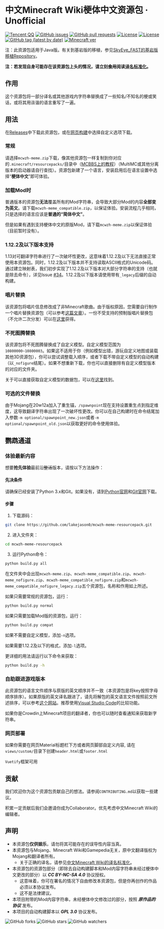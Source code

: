 # 中文Minecraft Wiki梗体中文资源包 · Unofficial

[![Tencent QQ](https://img.shields.io/static/v1?label=QQ&message=657876815&color=eb1923&style=flat-square&logo=tencent%20qq)](https://jq.qq.com/?_wv=1027&k=5tqdTeR)    [![GitHub issues](https://img.shields.io/github/issues/lakejason0/mcwzh-meme-resourcepack?logo=github&style=flat-square)](https://github.com/lakejason0/mcwzh-meme-resourcepack/issues)    [![GitHub pull requests](https://img.shields.io/github/issues-pr/lakejason0/mcwzh-meme-resourcepack?logo=github&style=flat-square)](https://github.com/lakejason0/mcwzh-meme-resourcepack/pulls)    [![License](https://img.shields.io/static/v1?label=License&message=CC%20BY-NC-SA%204.0&color=db2331&style=flat-square&logo=creative%20commons)](https://creativecommons.org/licenses/by-nc-sa/4.0/)    [![License](https://img.shields.io/static/v1?label=License+for+script&message=GPL+v3.0&color=db2331&style=flat-square&logo=gpl)](https://www.gnu.org/licenses/)    [![GitHub tag (latest by date)](https://img.shields.io/github/v/tag/lakejason0/mcwzh-meme-resourcepack?label=latest%20version&style=flat-square)](https://github.com/lakejason0/mcwzh-meme-resourcepack/releases)    [![Minecraft ver](https://img.shields.io/static/v1?label=Minecraft%20version&message=1.12.2-20w15a&color=db2331&style=flat-square&logo=)](https://minecraft.net)

注：此资源包适用于Java版。有关到基岩版的移植，参见[SkyEye_FAST的基岩版移植Repository](https://github.com/SkyEye-FAST/mcwzh-meme-resourcepack-bedrock)。

**注：若发现自身可能存在该资源包上头的情况，请立刻~~食用~~阅读[译名标准化](https://minecraft-zh.gamepedia.com/Minecraft_Wiki:译名标准化)。**

## 作用
这个资源包将一部分译名或其他游戏内字符串替换成了一些知名/不知名的梗或笑话，或将其用诙谐的语言重写了一遍。
## 用法
在[Releases](https://github.com/lakejason0/mcwzh-meme-resourcepack/releases)中下载此资源包，或在[网页构建](https://download.powerdia.nl)中选择自定义选项下载。
### 常规
请选择`mcwzh-meme.zip`下载，像其他资源包一样复制到你对应的`.minecraft/resourcepacks/`目录中（[MCBBS上的教程](https://www.mcbbs.net/thread-880869-1-1.html)）（MultiMC或其他分离版本的启动器请自行查找）。资源包新建了一个语言，安装启用后在语言设置中选择“**梗体中文**”即可体验。
### 加载Mod时
普通版本的资源包**无法**覆盖所有的Mod字符串，会导致大部分Mod的内容**全部变为英文**。请下载`mcwzh-meme_compatible.zip`，以保证体验。安装流程几乎相同，只是选择的语言应该是**普通的“简体中文”**。

但是如果有遇到支持梗体中文的原版Mod，请下载`mcwzh-meme.zip`以保证体验（目前暂时没有）。
### 1.12.2及以下版本支持
1.13对可翻译字符串进行了一次破坏性更改，这意味着1.12.2及以下无法直接正常使用本资源包。同时，1.12.2及以下版本并不支持读取ASCII格式的Unicode码。通过建立映射表，我们初步实现了1.12.2及以下版本对大部分字符串的支持（也就是除去命令），详见Issue [#34](https://github.com/lakejason0/mcwzh-meme-resourcepack/issues/34)。1.12.2及以下版本请使用带有`_legacy`后缀的自动构建。
### 唱片替换
该资源包将唱片信息修改成了非Minecraft歌曲。由于版权原因，您需要自行制作一个唱片替换资源包（可以参考[这篇文章](https://www.planetminecraft.com/blog/how-to-change-music-discs-to-any-song---easy/)）。一份不受支持的预制版唱片替换包（不允许二次分发）可以在[这里](https://files.lakejason0.ml/images/3/34/%E5%94%B1%E7%89%87%E6%9B%BF%E6%8D%A2.zip)获得。
### 不死图腾替换
该资源包将不死图腾替换成了自定义模型。自定义模型范围为`10800000~10800003`。如果这不适用于你（例如模型出错，游玩自定义地图或装载其他3D资源包），你可以尝试调整载入顺序，或者下载不带自定义模型的自动构建（以`_nofigure`结尾）。如果不想重新下载，你也可以直接删除有自定义模型版本的对应的文件夹。


关于可以直接获取自定义模型的数据包，可以在[这里](https://files.lakejason0.ml/images/e/e5/Figure.zip)找到。
### 可选的文件替换
由于Mojang在20w12a加入了重生锚，`/spawnpoint`现在支持设置重生点到指定维度，这导致翻译字符串出现了一次破坏性更改。你可以在自己构建时在命令结尾加入参数`-m optional/spawnpoint_new.json`或者`-m optional/spawnpoint_old.json`以获取更好的命令使用体验。
## 鹦鹉通道
### 体验最新内容
想要**抢先体验**最前沿~~整活~~版本，请按以下方法操作：
#### 先决条件
请确保已经安装了Python 3.x和Git。如果没有，请到[Python官网](https://www.python.org)和[Git官网](https://www.git-scm.com)下载。
#### 步骤
1. 下载源码：
``` bash
git clone https://github.com/lakejason0/mcwzh-meme-resourcepack.git
```
2. 进入文件夹：
``` bash
cd mcwzh-meme-resourcepack
```
3. 运行Python命令：
``` bash
python build.py all
```
在文件夹中会出现`mcwzh-meme.zip`、`mcwzh-meme_compatible.zip`、`mcwzh-meme_nofigure.zip`、`mcwzh-meme_compatible_nofigure.zip`和`mcwzh-meme_compatible_nofigure_legacy.zip`五个资源包，名称和作用如上所述。

如果只需要常规的资源包，运行：
``` bash
python build.py normal
```
如果只需要加载Mod版的资源包，运行：
``` bash
python build.py compat
```
如果不需要自定义模型，添加`-n`选项。

如果需要1.12.2及以下的格式，添加`-l`选项。

更详细的用法请运行以下命令来获取：
``` bash
python build.py -h
```
### 自助跟进游戏版本
此资源包的语言文件顺序与原版的英文顺序并不一致（本资源包是将key按照字母顺序排序）。如果原版的英文译名跟进了，请先将解包的英文语言文件按照前文所述排序，可以参考[这个网站](https://tool.funsmall.cn/jsonsort/)。推荐使用[Visual Studio Code](https://github.com/microsoft/vscode)的比较功能。

如果你是Crowdin上Minecraft项目的翻译者，你也可以随时查看通知来获取新字符串。

### 网页部署
如果你需要在网页Material标题栏下方或者网页脚部自定义内容, 请在`views/custom/`目录下创建`header.html`或`footer.html`

`Vuetify`框架可用


## 贡献
我们欢迎你为这个资源包贡献自己的想法。请参阅`CONTRIBUTING.md`以获取一些建议。

积累一定贡献后我们会邀请你成为Collaborator。优先考虑中文Minecraft Wiki的编辑者。
## 声明
- 本资源包**仅供娱乐**，请勿将其可能存在的误导性内容当真。
- 本资源包与Mojang、Minecraft Wiki和Gamepedia无关，原中文翻译版权为Mojang和翻译者所有。
  - 关于正确的译名，请参见[中文Minecraft Wiki的译名标准化](https://minecraft-zh.gamepedia.com/Minecraft_Wiki:译名标准化)。
- 本资源包的资源包部分（即除去自动构建脚本和Mod内容字符串未经过梗体中文更改的部分）以 ***CC BY-NC-SA 4.0*** 协议授权。
  - 这意味着，你可在署名的情况下自由修改本资源包，但是你再创作的作品必须以本协议发布。
  - 这不是法律建议。
- 本项目附带的Mod内容字符串，未经梗体中文修改过的部分，按照 ***原作品的协议*** 发布。
- 本项目的自动构建脚本以 ***GPL 3.0*** 协议发布。

![GitHub forks](https://img.shields.io/github/forks/lakejason0/mcwzh-meme-resourcepack?style=social)    ![GitHub stars](https://img.shields.io/github/stars/lakejason0/mcwzh-meme-resourcepack?style=social)    ![GitHub watchers](https://img.shields.io/github/watchers/lakejason0/mcwzh-meme-resourcepack?style=social)
